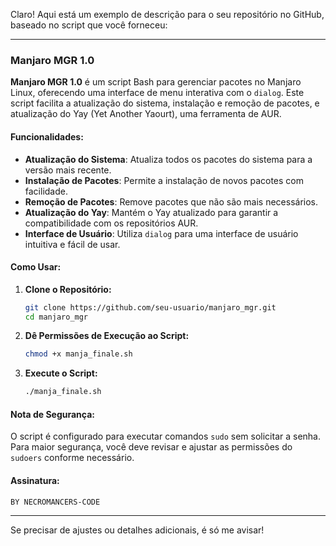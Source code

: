Claro! Aqui está um exemplo de descrição para o seu repositório no GitHub, baseado no script que você forneceu:

---

### Manjaro MGR 1.0

**Manjaro MGR 1.0** é um script Bash para gerenciar pacotes no Manjaro Linux, oferecendo uma interface de menu interativa com o `dialog`. Este script facilita a atualização do sistema, instalação e remoção de pacotes, e atualização do Yay (Yet Another Yaourt), uma ferramenta de AUR.

#### Funcionalidades:

- **Atualização do Sistema**: Atualiza todos os pacotes do sistema para a versão mais recente.
- **Instalação de Pacotes**: Permite a instalação de novos pacotes com facilidade.
- **Remoção de Pacotes**: Remove pacotes que não são mais necessários.
- **Atualização do Yay**: Mantém o Yay atualizado para garantir a compatibilidade com os repositórios AUR.
- **Interface de Usuário**: Utiliza `dialog` para uma interface de usuário intuitiva e fácil de usar.

#### Como Usar:

1. **Clone o Repositório:**

   ```bash
   git clone https://github.com/seu-usuario/manjaro_mgr.git
   cd manjaro_mgr
   ```

2. **Dê Permissões de Execução ao Script:**

   ```bash
   chmod +x manja_finale.sh
   ```

3. **Execute o Script:**

   ```bash
   ./manja_finale.sh
   ```

#### Nota de Segurança:

O script é configurado para executar comandos `sudo` sem solicitar a senha. Para maior segurança, você deve revisar e ajustar as permissões do `sudoers` conforme necessário.

#### Assinatura:

```
BY NECROMANCERS-CODE
```

---

Se precisar de ajustes ou detalhes adicionais, é só me avisar!
